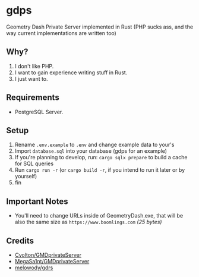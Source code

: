 # gdps

Geometry Dash Private Server implemented in Rust (PHP sucks ass, and the way current implementations are written too)

## Why?

1. I don't like PHP.
2. I want to gain experience writing stuff in Rust.
3. I just want to.

## Requirements

- PostgreSQL Server.

## Setup

1. Rename `.env.example` to `.env` and change example data to your's
2. Import `database.sql` into your database (gdps for an example)
3. If you're planning to develop, run: `cargo sqlx prepare` to build a cache for SQL queries
4. Run `cargo run -r` (or `cargo build -r`, if you intend to run it later or by yourself)
5. fin

## Important Notes

- You'll need to change URLs inside of GeometryDash.exe, that will be also the same size as `https://www.boomlings.com` *(25 bytes)*

## Credits

- [Cvolton/GMDprivateServer](https://github.com/Cvolton/GMDprivateServer)
- [MegaSa1nt/GMDprivateServer](https://github.com/MegaSa1nt/GMDprivateServer)
- [melowody/gdrs](https://github.com/melowody/gdRs)